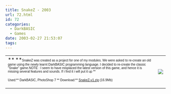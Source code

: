 ```yaml
---
title: SnakeZ - 2003
url: 72.html
id: 72
categories:
  - DarkBASIC
  - Games
date: 2003-02-27 21:53:07
tags:
---
```


<table width="100%" cellspacing="0" cellpadding="0" border="0">
    <tbody>
        <tr>
            <td>**<font size="1" face="Verdana, Arial, Helvetica, sans-serif">          </font>**<font size="1" face="Verdana, Arial, Helvetica, sans-serif">SnakeZ          was created as a project for one of my modules. We were asked to re-create          an old game using the newly learnt DarkBASIC programming language. I decided          to re-create the classic &quot;Snake&quot; game.</font><font size="1" face="Verdana, Arial, Helvetica, sans-serif">NOTE : I          seem to have misplaced the latest version of this game, and hence it is          missing several features and sounds. If i find it i will put it up </font><font size="1" face="Verdana, Arial, Helvetica, sans-serif">**

Used:**          DarkBASIC, PhotoShop 7 **
Download:** [SnakeZ-v1.zip](https://www.mikecann.co.uk/Files/SnakeZ-v1.zip)          (16.9Mb) </font></td>
            <td>![](https://www.mikecann.co.uk/Images/Games-Thumbs/snakez.gif)</td>
        </tr>
    </tbody>
</table>